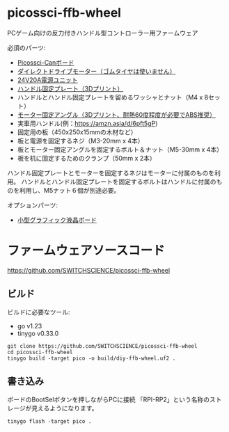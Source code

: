 # picossci-ffb-wheel

PCゲーム向けの反力付きハンドル型コントローラー用ファームウェア

必須のパーツ:
- [Picossci-Canボード](https://ssci.to/9279)
- [ダイレクトドライブモーター（ゴムタイヤは使いません）](https://ssci.to/9219)
- [24V20A電源ユニット](https://amzn.asia/d/iWJe48B)
- [ハンドル固定プレート（3Dプリント）](https://github.com/SWITCHSCIENCE/Pico-DIYSteeringWithFFB/blob/main/models/steering/steering.stl)
- ハンドルとハンドル固定プレートを留めるワッシャとナット（M4 x 8セット）
- [モーター固定アングル（3Dプリント、耐熱60度程度が必要でABS推奨）](https://github.com/SWITCHSCIENCE/Pico-DIYSteeringWithFFB/blob/main/models/steering/steering-holder.stl)
- 実車用ハンドル(例：https://amzn.asia/d/6pft5gP)
- 固定用の板（450x250x15mmの木材など）
- 板と電源を固定するネジ（M3-20mm x 4本）
- 板とモーター固定アングルを固定するボルト＆ナット（M5-30mm x 4本）
- 板を机に固定するためのクランプ（50mm x 2本）

ハンドル固定プレートとモーターを固定するネジはモーターに付属のものを利用。
ハンドルとハンドル固定プレートを固定するボルトはハンドルに付属のものを利用し、M5ナット６個が別途必要。

オプションパーツ:
- [小型グラフィック液晶ボード](https://ssci.to/2608)

# ファームウェアソースコード

https://github.com/SWITCHSCIENCE/picossci-ffb-wheel

## ビルド

ビルドに必要なツール:
- go v1.23
- tinygo v0.33.0

```
git clone https://github.com/SWITCHSCIENCE/picossci-ffb-wheel
cd picossci-ffb-wheel
tinygo build -target pico -o build/diy-ffb-wheel.uf2 .
```

## 書き込み
ボードのBootSelボタンを押しながらPCに接続
「RPI-RP2」という名称のストレージが見えるようになります。
```
tinygo flash -target pico .
```
